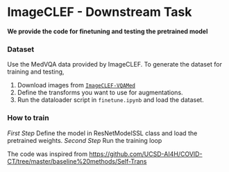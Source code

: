 # ImageCLEF - Downstream Task 


**We provide the code for finetuning and testing the pretrained model**
 

### Dataset
Use the MedVQA data provided by ImageCLEF. 
To generate the dataset for training and testing, 
1. Download images from [`ImageCLEF-VQAMed`](https://www.imageclef.org/2021/medical/vqa)
2. Define the transforms you want to use for augmentations. 
3. Run the dataloader script in `finetune.ipynb` and load the dataset.


### How to train
*First Step* Define the model in ResNetModelSSL class and load the pretrained weights. 
*Second Step* Run the training loop


The code was inspired from https://github.com/UCSD-AI4H/COVID-CT/tree/master/baseline%20methods/Self-Trans
